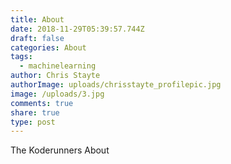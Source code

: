 ```yaml
---
title: About
date: 2018-11-29T05:39:57.744Z
draft: false
categories: About
tags:
  - machinelearning
author: Chris Stayte
authorImage: uploads/chrisstayte_profilepic.jpg
image: /uploads/3.jpg
comments: true
share: true
type: post
---
```

The Koderunners About
